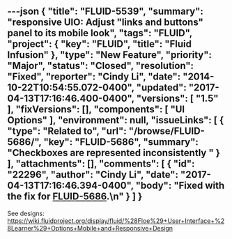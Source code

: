 ---json
{
  "title": "FLUID-5539",
  "summary": "responsive UIO: Adjust \"links and buttons\" panel to its mobile look",
  "tags": "FLUID",
  "project": {
    "key": "FLUID",
    "title": "Fluid Infusion"
  },
  "type": "New Feature",
  "priority": "Major",
  "status": "Closed",
  "resolution": "Fixed",
  "reporter": "Cindy Li",
  "date": "2014-10-22T10:54:55.072-0400",
  "updated": "2017-04-13T17:16:46.400-0400",
  "versions": [
    "1.5"
  ],
  "fixVersions": [],
  "components": [
    "UI Options"
  ],
  "environment": null,
  "issueLinks": [
    {
      "type": "Related to",
      "url": "/browse/FLUID-5686/",
      "key": "FLUID-5686",
      "summary": "Checkboxes are represented inconsistently "
    }
  ],
  "attachments": [],
  "comments": [
    {
      "id": "22296",
      "author": "Cindy Li",
      "date": "2017-04-13T17:16:46.394-0400",
      "body": "Fixed with the fix for [FLUID-5686](https://issues.fluidproject.org/browse/FLUID-5686).\n"
    }
  ]
}
---
See designs: \
<https://wiki.fluidproject.org/display/fluid/%28Floe%29+User+Interface+%28Learner%29+Options+Mobile+and+Responsive+Design>

        